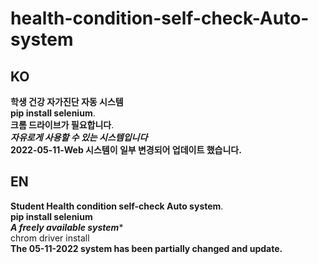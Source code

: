 # health-condition-self-check-Auto-system
## KO
**학생 건강 자가진단 자동 시스템**   
**pip install selenium**.  
**크롬 드라이브가 필요합니다**.  
***자유로게 사용할 수 있는 시스템입니다***   
**2022-05-11-Web 시스템이 일부 변경되어 업데이트 했습니다.**   
## EN
**Student Health condition self-check Auto system**.  
**pip install selenium**  
***A freely available system****   
chrom driver install   
**The 05-11-2022 system has been partially changed and update.**

